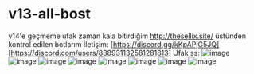 # v13-all-bost
v14'e geçmeme ufak zaman kala bitirdiğim http://thesellix.site/ üstünden kontrol edilen botlarım
İletişim: [https://discord.gg/kKpAPjG5JQ] [https://discord.com/users/838931132581281813]
Ufak ss: ![image](https://user-images.githubusercontent.com/74346832/215491482-16ba9d0b-bc64-4149-9914-672b58064445.png)
![image](https://user-images.githubusercontent.com/74346832/215491998-0c77b8e7-331f-44fc-81cc-425b4191ab21.png)
![image](https://user-images.githubusercontent.com/74346832/215492039-6887c884-2eb4-4e78-b7a1-6f42cc7c4748.png)
![image](https://user-images.githubusercontent.com/74346832/215492170-02c05d05-4ddb-4a59-a18f-5d7b9bd2366e.png)
![image](https://user-images.githubusercontent.com/74346832/215492275-1a7f4a4f-fed7-4147-8c6d-5d4219ca240e.png)
![image](https://user-images.githubusercontent.com/74346832/215492483-01db8ee0-ec7d-49bc-b931-edb3e8dd62a1.png)
![image](https://user-images.githubusercontent.com/74346832/215492511-1b8ecd99-0f58-4aab-926c-f5b3cf0dd247.png)
![image](https://user-images.githubusercontent.com/74346832/215492532-19a01c34-3138-44e6-9e7c-21b5223aa1fa.png)

